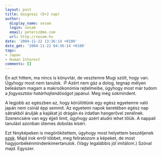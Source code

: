 ```yaml
---
layout: post
title: Gaigosai (D+2 nap)
author:
  display_name: sesam
  login: sesam
  email: petersz@me.com
  url: http://sesam.hu
date: '2004-11-22 13:36:14 +0100'
date_gmt: '2004-11-22 04:36:14 +0100'
tags:
- Japan
- Human Interest
comments: []
---
```


Én azt hittem, ma nincs is könyvtár, de vesztemre Mugi szólt, hogy van. Úgyhogy most nem tanulok. :P Azért nem gáz a dolog, tegnap mélyen beleástam magam a makroökonómia rejtelmeibe, úgyhogy most már tudom a _fogyasztási határhajlandóságot_ japánul. Meg még sokmindent.

A legjobb az egészben az, hogy körülöttünk egy egész egyetemre való japán nem csinál épp semmit. Az egyetemi napok keretében egész nap sátrakból árulják a kajákat jó drágán és irdatlan hangerővel zenélnek. Szerencsére van egy éjjeli limit, úgyhogy azért aludni lehet tőlük. A nappali tanulást azonban ütemes dobolás kíséri.

Ezt fényképeken is megörökítettem, úgyhogy most helyettem beszéljenek [ezek](http://sesam.hu/.gallery/gaigosai). Majd írok erről többet, meg feliratozom a képeket, de most hagyjonbékénmindenkimertanulok. (Vagy legalábbis jól imitálom.) Szóval majd. Egyszer.
